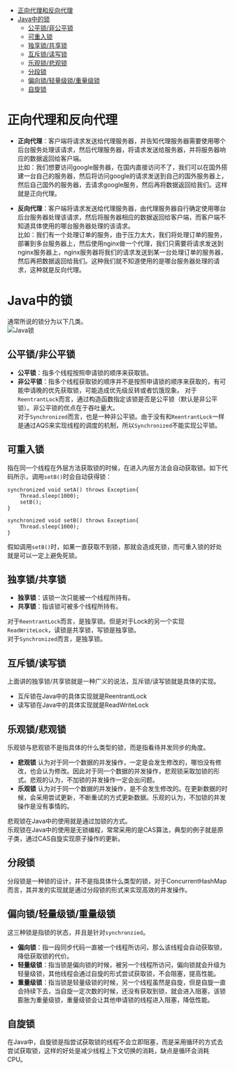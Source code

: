 <!-- TOC -->

- [正向代理和反向代理](#正向代理和反向代理)
- [Java中的锁](#java中的锁)
  - [公平锁/非公平锁](#公平锁非公平锁)
  - [可重入锁](#可重入锁)
  - [独享锁/共享锁](#独享锁共享锁)
  - [互斥锁/读写锁](#互斥锁读写锁)
  - [乐观锁/悲观锁](#乐观锁悲观锁)
  - [分段锁](#分段锁)
  - [偏向锁/轻量级锁/重量级锁](#偏向锁轻量级锁重量级锁)
  - [自旋锁](#自旋锁)

<!-- /TOC -->

# 正向代理和反向代理
- **正向代理**：客户端将请求发送给代理服务器，并告知代理服务器需要使用哪个后台服务处理该请求，然后代理服务器，将请求发送给服务器，并将服务器响应的数据返回给客户端。    
比如：我们想要访问google服务器，在国内直接访问不了，我们可以在国外搭建一台自己的服务器，然后将访问google的请求发送到自己的国外服务器上，然后自己国外的服务器，去请求google服务，然后再将数据返回给我们。这样就是正向代理。

- **反向代理**：客户端将请求发送给代理服务器，由代理服务器自行确定使用哪台后台服务器处理该请求，然后将服务器相应的数据返回给客户端，而客户端不知道具体使用的哪台服务器处理的该请求。      
比如：我们有一个处理订单的服务，由于压力太大，我们将处理订单的服务，部署到多台服务器上，然后使用nginx做一个代理，我们只需要将请求发送到nginx服务器上，nginx服务器将我们的请求发送到某一台处理订单的服务器，然后再把数据返回给我们。这种我们就不知道使用的是哪台服务器处理的请求，这种就是反向代理。


# Java中的锁
通常所说的锁分为以下几类。    
![Java锁](http://sunyanping.gitee.io/it-keep/ASSET/Java锁.png)

## 公平锁/非公平锁
- **公平锁**：指多个线程按照申请锁的顺序来获取锁。
- **非公平锁**：指多个线程获取锁的顺序并不是按照申请锁的顺序来获取的，有可能申请晚的优先获取锁，可能造成优先级反转或者饥饿现象。
对于`ReentrantLock`而言，通过构造函数指定该锁是否是公平锁（默认是非公平锁）。非公平锁的优点在于吞吐量大。   
对于`Synchronized`而言，也是一种非公平锁。由于没有和`ReentrantLock`一样是通过AQS来实现线程的调度的机制，所以`Synchronized`不能实现公平锁。

## 可重入锁
指在同一个线程在外层方法获取锁的时候，在进入内层方法会自动获取锁。如下代码所示，调用`setB()`时会自动获得锁：
```
synchronized void setA() throws Exception{
	Thread.sleep(1000);
	setB();
}

synchronized void setB() throws Exception{
	Thread.sleep(1000);
}
```
假如调用`setB()`时，如果一直获取不到锁，那就会造成死锁，而可重入锁的好处就是可以一定上避免死锁。

## 独享锁/共享锁
- **独享锁**：该锁一次只能被一个线程所持有。
- **共享锁**：指该锁可被多个线程所持有。

对于`ReentrantLock`而言，是独享锁。但是对于Lock的另一个实现`ReadWriteLock`，读锁是共享锁，写锁是独享锁。      
对于`Synchronized`而言，是独享锁。

## 互斥锁/读写锁
上面讲的独享锁/共享锁就是一种广义的说法，互斥锁/读写锁就是具体的实现。
- 互斥锁在Java中的具体实现就是ReentrantLock
- 读写锁在Java中的具体实现就是ReadWriteLock

## 乐观锁/悲观锁
乐观锁与悲观锁不是指具体的什么类型的锁，而是指看待并发同步的角度。      
- **悲观锁** 认为对于同一个数据的并发操作，一定是会发生修改的，哪怕没有修改，也会认为修改。因此对于同一个数据的并发操作，悲观锁采取加锁的形式。悲观的认为，不加锁的并发操作一定会出问题。
- **乐观锁** 认为对于同一个数据的并发操作，是不会发生修改的。在更新数据的时候，会采用尝试更新，不断重试的方式更新数据。乐观的认为，不加锁的并发操作是没有事情的。

悲观锁在Java中的使用就是通过加锁的方式。    
乐观锁在Java中的使用是无锁编程，常常采用的是CAS算法，典型的例子就是原子类，通过CAS自旋实现原子操作的更新。

## 分段锁
分段锁是一种锁的设计，并不是指具体什么类型的锁，对于ConcurrentHashMap而言，其并发的实现就是通过分段锁的形式来实现高效的并发操作。

## 偏向锁/轻量级锁/重量级锁
这三种锁是指锁的状态，并且是针对`synchronzied`。    
- **偏向锁**：指一段同步代码一直被一个线程所访问，那么该线程会自动获取锁，降低获取锁的代价。
- **轻量级锁**：指当锁是偏向锁的时候，被另一个线程所访问，偏向锁就会升级为轻量级锁，其他线程会通过自旋的形式尝试获取锁，不会阻塞，提高性能。
- **重量级锁**：指当锁是轻量级锁的时候，另一个线程虽然是自旋，但是自旋一直会持续下去，当自旋一定次数的时候，还没有获取到锁，就会进入阻塞，该锁膨胀为重量级锁，重量级锁会让其他申请锁的线程进入阻塞，降低性能。

## 自旋锁
在Java中，自旋锁是指尝试获取锁的线程不会立即阻塞，而是采用循环的方式去尝试获取锁，这样的好处是减少线程上下文切换的消耗，缺点是循环会消耗CPU。